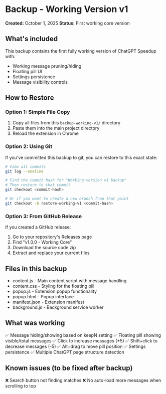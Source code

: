 # Backup - Working Version v1
**Created:** October 1, 2025
**Status:** First working core version

## What's included
This backup contains the first fully working version of ChatGPT Speedup with:
- Working message pruning/hiding
- Floating pill UI
- Settings persistence
- Message visibility controls

## How to Restore

### Option 1: Simple File Copy
1. Copy all files from this `backup-working-v1/` directory
2. Paste them into the main project directory
3. Reload the extension in Chrome

### Option 2: Using Git
If you've committed this backup to git, you can restore to this exact state:

```bash
# View all commits
git log --oneline

# Find the commit hash for "Working version v1 backup"
# Then restore to that commit
git checkout <commit-hash>

# Or if you want to create a new branch from that point
git checkout -b restore-working-v1 <commit-hash>
```

### Option 3: From GitHub Release
If you created a GitHub release:
1. Go to your repository's Releases page
2. Find "v1.0.0 - Working Core"
3. Download the source code zip
4. Extract and replace your current files

## Files in this backup
- content.js - Main content script with message handling
- content.css - Styling for the floating pill
- popup.js - Extension popup functionality
- popup.html - Popup interface
- manifest.json - Extension manifest
- background.js - Background service worker

## What was working
✅ Message hiding/showing based on keepN setting
✅ Floating pill showing visible/total messages
✅ Click to increase messages (+5)
✅ Shift+click to decrease messages (-5)
✅ Alt+drag to move pill position
✅ Settings persistence
✅ Multiple ChatGPT page structure detection

## Known issues (to be fixed after backup)
❌ Search button not finding matches
❌ No auto-load more messages when scrolling to top

